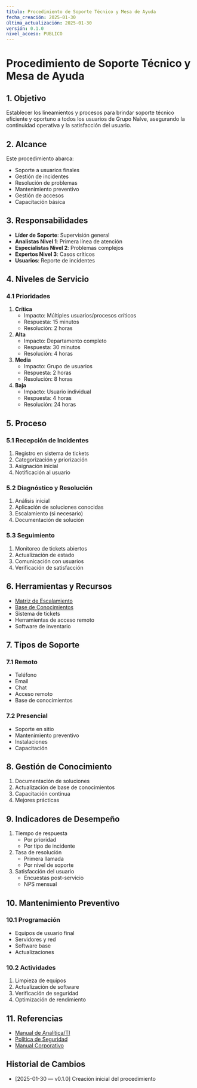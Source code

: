 ```yaml
---
título: Procedimiento de Soporte Técnico y Mesa de Ayuda
fecha_creación: 2025-01-30
última_actualización: 2025-01-30
versión: 0.1.0
nivel_acceso: PUBLICO
---
```

# Procedimiento de Soporte Técnico y Mesa de Ayuda

## 1. Objetivo
Establecer los lineamientos y procesos para brindar soporte técnico eficiente y oportuno a todos los usuarios de Grupo Nalve, asegurando la continuidad operativa y la satisfacción del usuario.

## 2. Alcance
Este procedimiento abarca:
- Soporte a usuarios finales
- Gestión de incidentes
- Resolución de problemas
- Mantenimiento preventivo
- Gestión de accesos
- Capacitación básica

## 3. Responsabilidades
- **Líder de Soporte**: Supervisión general
- **Analistas Nivel 1**: Primera línea de atención
- **Especialistas Nivel 2**: Problemas complejos
- **Expertos Nivel 3**: Casos críticos
- **Usuarios**: Reporte de incidentes

## 4. Niveles de Servicio
### 4.1 Prioridades
1. **Crítica**
   - Impacto: Múltiples usuarios/procesos críticos
   - Respuesta: 15 minutos
   - Resolución: 2 horas
2. **Alta**
   - Impacto: Departamento completo
   - Respuesta: 30 minutos
   - Resolución: 4 horas
3. **Media**
   - Impacto: Grupo de usuarios
   - Respuesta: 2 horas
   - Resolución: 8 horas
4. **Baja**
   - Impacto: Usuario individual
   - Respuesta: 4 horas
   - Resolución: 24 horas

## 5. Proceso
### 5.1 Recepción de Incidentes
1. Registro en sistema de tickets
2. Categorización y priorización
3. Asignación inicial
4. Notificación al usuario

### 5.2 Diagnóstico y Resolución
1. Análisis inicial
2. Aplicación de soluciones conocidas
3. Escalamiento (si necesario)
4. Documentación de solución

### 5.3 Seguimiento
1. Monitoreo de tickets abiertos
2. Actualización de estado
3. Comunicación con usuarios
4. Verificación de satisfacción

## 6. Herramientas y Recursos
- [Matriz de Escalamiento](../recursos_comunes/plantillas/analitica/matriz_escalamiento.md)
- [Base de Conocimientos](../recursos_comunes/plantillas/analitica/base_conocimientos.md)
- Sistema de tickets
- Herramientas de acceso remoto
- Software de inventario

## 7. Tipos de Soporte
### 7.1 Remoto
- Teléfono
- Email
- Chat
- Acceso remoto
- Base de conocimientos

### 7.2 Presencial
- Soporte en sitio
- Mantenimiento preventivo
- Instalaciones
- Capacitación

## 8. Gestión de Conocimiento
1. Documentación de soluciones
2. Actualización de base de conocimientos
3. Capacitación continua
4. Mejores prácticas

## 9. Indicadores de Desempeño
1. Tiempo de respuesta
   - Por prioridad
   - Por tipo de incidente
2. Tasa de resolución
   - Primera llamada
   - Por nivel de soporte
3. Satisfacción del usuario
   - Encuestas post-servicio
   - NPS mensual

## 10. Mantenimiento Preventivo
### 10.1 Programación
- Equipos de usuario final
- Servidores y red
- Software base
- Actualizaciones

### 10.2 Actividades
1. Limpieza de equipos
2. Actualización de software
3. Verificación de seguridad
4. Optimización de rendimiento

## 11. Referencias
- [Manual de Analítica/TI](manual_analitica.md)
- [Política de Seguridad](../politicas_generales/06_seguridad_informacion.md)
- [Manual Corporativo](../manual_corporativo_nalve.md)

## Historial de Cambios
- [2025-01-30 — v0.1.0] Creación inicial del procedimiento 